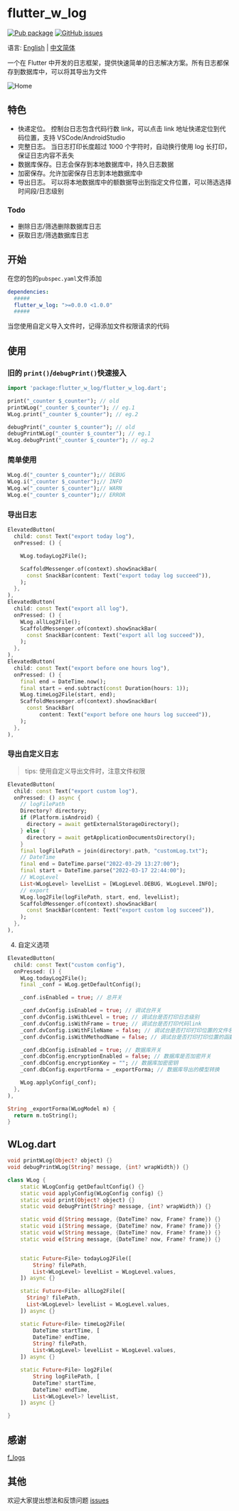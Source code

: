 # flutter_w_log

[![Pub package](https://img.shields.io/pub/v/flutter_w_log.svg)](https://pub.dartlang.org/packages/flutter_w_log) [![GitHub issues](https://img.shields.io/github/issues/jawa0919/flutter_w_log)](https://github.com/jawa0919/flutter_w_log/issues)

语言: [English](README.md) | [中文简体](README_zh.md)

一个在 Flutter 中开发的日志框架，提供快速简单的日志解决方案。所有日志都保存到数据库中，可以将其导出为文件

![Home](./docs/img/20220318234413.png)

## 特色

- 快递定位。 控制台日志包含代码行数 link，可以点击 link 地址快递定位到代码位置，支持 VSCode/AndroidStudio
- 完整日志。 当日志打印长度超过 1000 个字符时，自动换行使用 log 长打印，保证日志内容不丢失
- 数据库保存。日志会保存到本地数据库中，持久日志数据
- 加密保存。允许加密保存日志到本地数据库中
- 导出日志。 可以将本地数据库中的额数据导出到指定文件位置，可以筛选选择时间段/日志级别

### Todo

- 删除日志/筛选删除数据库日志
- 获取日志/筛选数据库日志

## 开始

在您的包的`pubspec.yaml`文件添加

```yaml
dependencies:
  #####
  flutter_w_log: ">=0.0.0 <1.0.0"
  #####
```

当您使用自定义导入文件时，记得添加文件权限请求的代码

## 使用

### 旧的 `print()`/`debugPrint()`快速接入

```dart
import 'package:flutter_w_log/flutter_w_log.dart';

print("_counter $_counter"); // old
printWLog("_counter $_counter"); // eg.1
WLog.print("_counter $_counter"); // eg.2

debugPrint("_counter $_counter"); // old
debugPrintWLog("_counter $_counter"); // eg.1
WLog.debugPrint("_counter $_counter"); // eg.2

```

### 简单使用

```dart
WLog.d("_counter $_counter");// DEBUG
WLog.i("_counter $_counter");// INFO
WLog.w("_counter $_counter");// WARN
WLog.e("_counter $_counter");// ERROR
```

### 导出日志

```dart
ElevatedButton(
  child: const Text("export today log"),
  onPressed: () {

    WLog.todayLog2File();

    ScaffoldMessenger.of(context).showSnackBar(
      const SnackBar(content: Text("export today log succeed")),
    );
  },
),
ElevatedButton(
  child: const Text("export all log"),
  onPressed: () {
    WLog.allLog2File();
    ScaffoldMessenger.of(context).showSnackBar(
      const SnackBar(content: Text("export all log succeed")),
    );
  },
),
ElevatedButton(
  child: const Text("export before one hours log"),
  onPressed: () {
    final end = DateTime.now();
    final start = end.subtract(const Duration(hours: 1));
    WLog.timeLog2File(start, end);
    ScaffoldMessenger.of(context).showSnackBar(
      const SnackBar(
          content: Text("export before one hours log succeed")),
    );
  },
),
```

### 导出自定义日志

> tips: 使用自定义导出文件时，注意文件权限

```dart
ElevatedButton(
  child: const Text("export custom log"),
  onPressed: () async {
    // logFilePath
    Directory? directory;
    if (Platform.isAndroid) {
      directory = await getExternalStorageDirectory();
    } else {
      directory = await getApplicationDocumentsDirectory();
    }
    final logFilePath = join(directory!.path, "customLog.txt");
    // DateTime
    final end = DateTime.parse("2022-03-29 13:27:00");
    final start = DateTime.parse("2022-03-17 22:44:00");
    // WLogLevel
    List<WLogLevel> levelList = [WLogLevel.DEBUG, WLogLevel.INFO];
    // export
    WLog.log2File(logFilePath, start, end, levelList);
    ScaffoldMessenger.of(context).showSnackBar(
      const SnackBar(content: Text("export custom log succeed")),
    );
  },
),
```

4. 自定义选项

```dart
ElevatedButton(
  child: const Text("custom config"),
  onPressed: () {
    WLog.todayLog2File();
    final _conf = WLog.getDefaultConfig();

    _conf.isEnabled = true; // 总开关

    _conf.dvConfig.isEnabled = true; // 调试台开关
    _conf.dvConfig.isWithLevel = true; // 调试台是否打印日志级别
    _conf.dvConfig.isWithFrame = true; // 调试台是否打印代码link
    _conf.dvConfig.isWithFileName = false; // 调试台是否打印打印位置的文件名
    _conf.dvConfig.isWithMethodName = false; // 调试台是否打印打印位置的函数名

    _conf.dbConfig.isEnabled = true; // 数据库开关
    _conf.dbConfig.encryptionEnabled = false; // 数据库是否加密开关
    _conf.dbConfig.encryptionKey = ""; // 数据库加密密钥
    _conf.dbConfig.exportForma = _exportForma; // 数据库导出的模型转换

    WLog.applyConfig(_conf);
  },
),

String _exportForma(WLogModel m) {
  return m.toString();
}
```

## WLog.dart

```dart
void printWLog(Object? object) {}
void debugPrintWLog(String? message, {int? wrapWidth}) {}

class WLog {
    static WLogConfig getDefaultConfig() {}
    static void applyConfig(WLogConfig config) {}
    static void print(Object? object) {}
    static void debugPrint(String? message, {int? wrapWidth}) {}

    static void d(String message, {DateTime? now, Frame? frame}) {}
    static void i(String message, {DateTime? now, Frame? frame}) {}
    static void w(String message, {DateTime? now, Frame? frame}) {}
    static void e(String message, {DateTime? now, Frame? frame}) {}


    static Future<File> todayLog2File([
        String? filePath,
        List<WLogLevel> levelList = WLogLevel.values,
    ]) async {}

    static Future<File> allLog2File([
      String? filePath,
      List<WLogLevel> levelList = WLogLevel.values,
    ]) async {}

    static Future<File> timeLog2File(
        DateTime startTime, [
        DateTime? endTime,
        String? filePath,
        List<WLogLevel> levelList = WLogLevel.values,
    ]) async {}

    static Future<File> log2File(
        String logFilePath, [
        DateTime? startTime,
        DateTime? endTime,
        List<WLogLevel>? levelList,
    ]) async {}

}
```

## 感谢

[f_logs](https://pub.flutter-io.cn/packages/f_logs)

## 其他

欢迎大家提出想法和反馈问题 [issues](https://github.com/jawa0919/flutter_w_log/issues)
